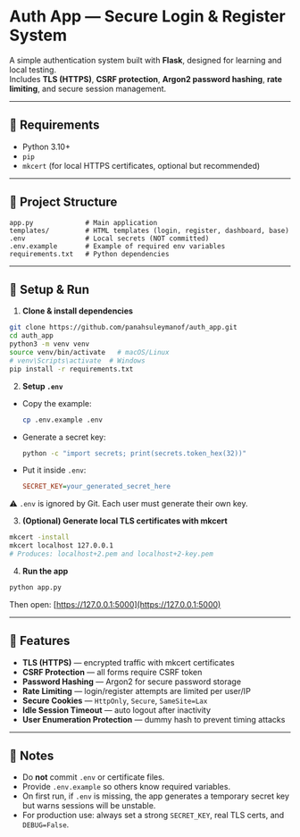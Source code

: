 # Auth App — Secure Login & Register System

A simple authentication system built with **Flask**, designed for learning and local testing.  
Includes **TLS (HTTPS)**, **CSRF protection**, **Argon2 password hashing**, **rate limiting**, and secure session management.

---

## 🔧 Requirements
- Python 3.10+
- `pip`
- `mkcert` (for local HTTPS certificates, optional but recommended)

---

## 📂 Project Structure
```
app.py             # Main application
templates/         # HTML templates (login, register, dashboard, base)
.env               # Local secrets (NOT committed)
.env.example       # Example of required env variables
requirements.txt   # Python dependencies
```

---

## 🚀 Setup & Run

1. **Clone & install dependencies**
```bash
git clone https://github.com/panahsuleymanof/auth_app.git
cd auth_app
python3 -m venv venv
source venv/bin/activate   # macOS/Linux
# venv\Scripts\activate  # Windows
pip install -r requirements.txt
```

2. **Setup `.env`**
- Copy the example:
  ```bash
  cp .env.example .env
  ```
- Generate a secret key:
  ```bash
  python -c "import secrets; print(secrets.token_hex(32))"
  ```
- Put it inside `.env`:
  ```ini
  SECRET_KEY=your_generated_secret_here
  ```

⚠️ `.env` is ignored by Git. Each user must generate their own key.

3. **(Optional) Generate local TLS certificates with mkcert**
```bash
mkcert -install
mkcert localhost 127.0.0.1
# Produces: localhost+2.pem and localhost+2-key.pem
```

4. **Run the app**
```bash
python app.py
```
Then open: [https://127.0.0.1:5000](https://127.0.0.1:5000)

---

## 🔑 Features
- **TLS (HTTPS)** — encrypted traffic with mkcert certificates
- **CSRF Protection** — all forms require CSRF token
- **Password Hashing** — Argon2 for secure password storage
- **Rate Limiting** — login/register attempts are limited per user/IP
- **Secure Cookies** — `HttpOnly`, `Secure`, `SameSite=Lax`
- **Idle Session Timeout** — auto logout after inactivity
- **User Enumeration Protection** — dummy hash to prevent timing attacks

---

## 📌 Notes
- Do **not** commit `.env` or certificate files.
- Provide `.env.example` so others know required variables.
- On first run, if `.env` is missing, the app generates a temporary secret key but warns sessions will be unstable.
- For production use: always set a strong `SECRET_KEY`, real TLS certs, and `DEBUG=False`.
